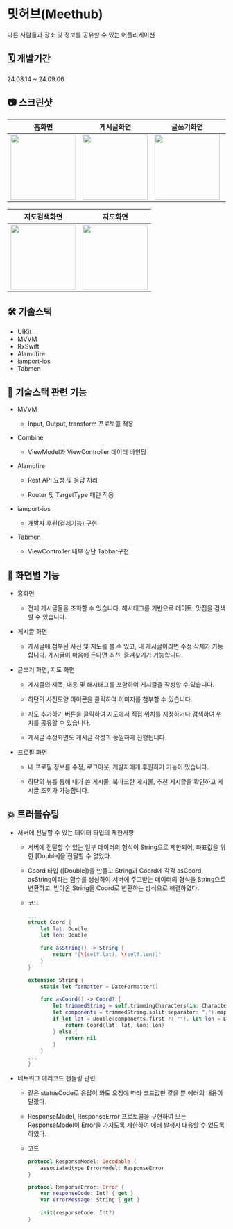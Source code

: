 # 밋허브(Meethub)
다른 사람들과 장소 및 정보를 공유할 수 있는 어플리케이션

## 🗓️ 개발기간

24.08.14 ~ 24.09.06

## 📷 스크린샷

|홈화면|게시글화면|글쓰기화면|프로핋화면|
|:-:|:-:|:-:|:-:|
|<img src="https://github.com/user-attachments/assets/14f9eda0-ff76-4c16-b6c7-8dc49f25ebbf" width="150"/>|<img src="https://github.com/user-attachments/assets/43ef0ffb-1e8a-4077-a76e-dd532113334a" width="150"/>|<img src="https://github.com/user-attachments/assets/4b65a014-21eb-4114-825c-0083e4f53734" width="150"/>|<img src="https://github.com/user-attachments/assets/63d08d63-2d21-4817-8061-ac6c89335837" width="150"/>|

|지도검색화면|지도화면|
|:-:|:-:|
|<img src="https://github.com/user-attachments/assets/9d5043d8-8b90-4d56-9ca2-0a36ef074f0d" width="150"/>|<img src="https://github.com/user-attachments/assets/a92e7edc-f184-477a-b41f-24947dcbf260" width="150"/>|





## 🛠️ 기술스택

* UIKit
* MVVM
* RxSwift
* Alamofire
* iamport-ios
* Tabmen

## 📌 기술스택 관련 기능

* MVVM
  * Input, Output, transform 프로토콜 적용

* Combine
  * ViewModel과 ViewController 데이터 바인딩

* Alamofire
  * Rest API 요청 및 응답 처리
    
  * Router 및 TargetType 패턴 적용

* iamport-ios
  * 개발자 후원(결제기능) 구현

* Tabmen
  * ViewController 내부 상단 Tabbar구현

## 📱 화면별 기능

* 홈화면
  - 전체 게시글들을 조회할 수 있습니다. 해시태그를 기반으로 데이트, 맛집을 검색할 수 있습니다.

* 게시글 화면
  - 게시글에 첨부된 사진 및 지도를 볼 수 있고, 내 게시글이라면 수정 삭제가 가능합니다. 게시글이 마음에 든다면 추천, 줄겨찾기가 가능합니다.

* 글쓰기 화면, 지도 화면

  - 게시글의 제목, 내용 및 해시태그를 포함하여 게시글을 작성할 수 있습니다.
  
  - 하단의 사진모양 아이콘을 클릭하여 이미지를 첨부할 수 있습니다.
    
  - 지도 추가하기 버튼을 클릭하여 지도에서 직접 위치를 지정하거나 검색하여 위치를 공유할 수 있습니다.
    
  - 게시글 수정화면도 게시글 작성과 동일하게 진행됩니다.

* 프로필 화면
  - 내 프로필 정보를 수정, 로그아웃, 개발자에게 후원하기 기능이 있습니다.
    
  - 하단의 뷰를 통해 내가 쓴 게시물, 북마크한 게시물, 추천 게시글을 확인하고 게시글 조회가 가능합니다.

## 💥 트러블슈팅

* 서버에 전달할 수 있는 데이터 타입의 제한사항

  - 서버에 전달할 수 있는 일부 데이터의 형식이 String으로 제한되어, 좌표값을 위한 [Double]을 전달할 수 없었다.

  - Coord 타입 ([Double])을 만들고 String과 Coord에 각각 asCoord, asString이라는 함수를 생성하여 서버에 주고받는 데이터의 형식을 String으로 변환하고, 받아온 String을 Coord로 변환하는 방식으로 해결하였다.

  - 코드
    
    ```swift
    ...
    struct Coord {
        let lat: Double
        let lon: Double
        
        func asString() -> String {
            return "[\(self.lat), \(self.lon)]"
        }
    }
    
    extension String {
        static let formatter = DateFormatter()
        
        func asCoord() -> Coord? {
            let trimmedString = self.trimmingCharacters(in: CharacterSet(charactersIn: "[]"))
            let components = trimmedString.split(separator: ",").map { $0.trimmingCharacters(in: .whitespaces) }
            if let lat = Double(components.first ?? ""), let lon = Double(components.last ?? "") {
                return Coord(lat: lat, lon: lon)
            } else {
                return nil
            }
        }
    ...
    }
    ```
* 네트워크 에러코드 핸들링 관련

  - 같은 statusCode로 응답이 와도 요청에 따라 코드값만 같을 뿐 에러의 내용이 달랐다.

  - ResponseModel, ResponseError 프로토콜을 구현하여 모든 ResponseModel이 Error을 가지도록 제한하여 에러 발생시 대응할 수 있도록 하였다.
    
  - 코드
 
    ```swift
    protocol ResponseModel: Decodable {
        associatedtype ErrorModel: ResponseError
    }
    
    protocol ResponseError: Error {
        var responseCode: Int? { get }
        var errorMessage: String { get }
        
        init(responseCode: Int?)
    }
    ```
